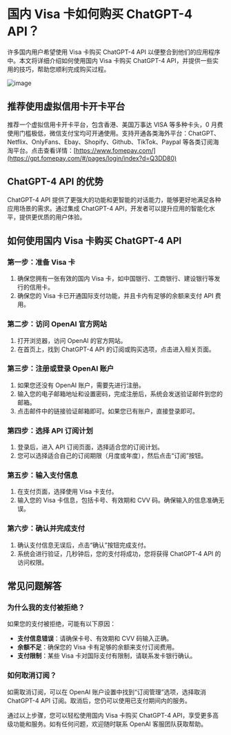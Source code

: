 # 国内 Visa 卡如何购买 ChatGPT-4 API？

许多国内用户希望使用 Visa 卡购买 ChatGPT-4 API 以便整合到他们的应用程序中。本文将详细介绍如何使用国内 Visa 卡购买 ChatGPT-4 API，并提供一些实用的技巧，帮助您顺利完成购买过程。

![image](https://github.com/wilfordt91/ChatGPT-Visa/assets/169758307/ee29d466-7927-4a3b-93ae-669c782cdf07)

## 推荐使用虚拟信用卡开卡平台

推荐一个虚拟信用卡开卡平台，包含香港、美国万事达 VISA 等多种卡头，0 月费使用门槛极低，微信支付宝均可开通使用。支持开通各类海外平台：ChatGPT、Netflix、OnlyFans、Ebay、Shopify、Github、TikTok、Paypal 等各类订阅海淘平台。点击查看详情：[https://www.fomepay.com/](https://gpt.fomepay.com/#/pages/login/index?d=Q3DD80)

## ChatGPT-4 API 的优势

ChatGPT-4 API 提供了更强大的功能和更智能的对话能力，能够更好地满足各种应用场景的需求。通过集成 ChatGPT-4 API，开发者可以提升应用的智能化水平，提供更优质的用户体验。

## 如何使用国内 Visa 卡购买 ChatGPT-4 API

### 第一步：准备 Visa 卡

1. 确保您拥有一张有效的国内 Visa 卡，如中国银行、工商银行、建设银行等发行的信用卡。
2. 确保您的 Visa 卡已开通国际支付功能，并且卡内有足够的余额来支付 API 费用。

### 第二步：访问 OpenAI 官方网站

1. 打开浏览器，访问 OpenAI 的官方网站。
2. 在首页上，找到 ChatGPT-4 API 的订阅或购买选项，点击进入相关页面。

### 第三步：注册或登录 OpenAI 账户

1. 如果您还没有 OpenAI 账户，需要先进行注册。
2. 输入您的电子邮箱地址和设置密码，完成注册后，系统会发送验证邮件到您的邮箱。
3. 点击邮件中的链接验证邮箱即可。如果您已有账户，直接登录即可。

### 第四步：选择 API 订阅计划

1. 登录后，进入 API 订阅页面，选择适合您的订阅计划。
2. 您可以选择适合自己的订阅期限（月度或年度），然后点击“订阅”按钮。

### 第五步：输入支付信息

1. 在支付页面，选择使用 Visa 卡支付。
2. 输入您的 Visa 卡信息，包括卡号、有效期和 CVV 码。确保输入的信息准确无误。

### 第六步：确认并完成支付

1. 确认支付信息无误后，点击“确认”按钮完成支付。
2. 系统会进行验证，几秒钟后，您的支付将成功，您将获得 ChatGPT-4 API 的访问权限。

## 常见问题解答

### 为什么我的支付被拒绝？

如果您的支付被拒绝，可能有以下原因：
- **支付信息错误**：请确保卡号、有效期和 CVV 码输入正确。
- **余额不足**：确保您的 Visa 卡有足够的余额来支付订阅费用。
- **支付限制**：某些 Visa 卡对国际支付有限制，请联系发卡银行确认。

### 如何取消订阅？

如需取消订阅，可以在 OpenAI 账户设置中找到“订阅管理”选项，选择取消 ChatGPT-4 API 订阅。取消后，您仍可以使用已支付期间内的服务。

通过以上步骤，您可以轻松使用国内 Visa 卡购买 ChatGPT-4 API，享受更多高级功能和服务。如有任何问题，欢迎随时联系 OpenAI 客服团队获取帮助。
